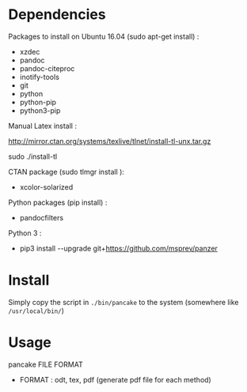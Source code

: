 # Dependencies

Packages to install on Ubuntu 16.04 (sudo apt-get install) :

<!--* texlive-science * texlive-fonts-recommended * texlive-latex-extra * texlive-generic-extra-->
* xzdec
* pandoc
* pandoc-citeproc
* inotify-tools
* git
* python
* python-pip
* python3-pip

Manual Latex install :

http://mirror.ctan.org/systems/texlive/tlnet/install-tl-unx.tar.gz

sudo ./install-tl

CTAN package (sudo tlmgr install ):

* xcolor-solarized

Python packages (pip install) :

* pandocfilters

Python 3 :

* pip3 install --upgrade git+https://github.com/msprev/panzer

# Install

Simply copy the script in `./bin/pancake` to the system (somewhere like `/usr/local/bin/`)

# Usage

pancake FILE FORMAT

* FORMAT : odt, tex, pdf (generate pdf file for each method)

